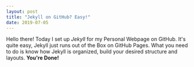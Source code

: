 ```yaml
---
layout: post
title: "Jekyll on GitHub? Easy!"
date: 2019-07-05
---
```


Hello there!
Today I set up *Jekyll* for my Personal Webpage on GitHub. It's quite easy, Jekyll just runs out of the Box on GitHub Pages.
What you need to do is know how Jekyll is organized, build your desired structure and layouts.
**You're Done!**
